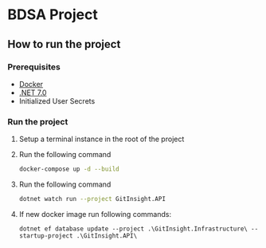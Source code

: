 # BDSA Project

## How to run the project

### Prerequisites

- [Docker](https://www.docker.com/)
- [.NET 7.0](https://dotnet.microsoft.com/download/dotnet/7.0)
- Initialized User Secrets

### Run the project

1.  Setup a terminal instance in the root of the project

2.  Run the following command

    ```bash
    docker-compose up -d --build
    ```

3.  Run the following command

    ```bash
    dotnet watch run --project GitInsight.API
    ```

4.  If new docker image run following commands:
    ```
    dotnet ef database update --project .\GitInsight.Infrastructure\ --startup-project .\GitInsight.API\
    ```
